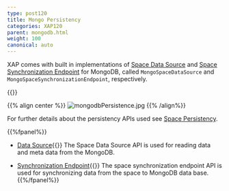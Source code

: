 ```yaml
---
type: post120
title: Mongo Persistency
categories: XAP120
parent: mongodb.html
weight: 100
canonical: auto
---
```





XAP comes with built in implementations of [Space Data Source](./space-data-source-api.html) and [Space Synchronization Endpoint](./space-synchronization-endpoint-api.html)
 for MongoDB, called `MongoSpaceDataSource` and `MongoSpaceSynchronizationEndpoint`, respectively.

{{<wbr>}}

{{% align center %}}
![mongodbPersistence.jpg](/attachment_files/mongodbPersistence.jpg)
{{% /align%}}


For further details about the persistency APIs used see [Space Persistency](./space-persistency.html).


{{%fpanel%}}

- [Data Source](./mongodb-space-data-source.html){{<wbr>}}
The Space Data Source API is used for reading data and meta data from the MongoDB.

- [Synchronization Endpoint](./mongodb-space-synchronization-endpoint.html){{<wbr>}}
The space synchronization endpoint API is used for synchronizing data from the space to MongoDB data base.
{{%/fpanel%}}
